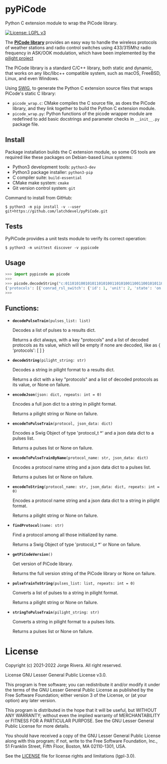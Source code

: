 # pyPiCode
Python C extension module to wrap the PiCode library.

[![License: LGPL v3](https://img.shields.io/badge/License-LGPL%20v3-blue.svg)](https://www.gnu.org/licenses/lgpl-3.0)

The [**PiCode library**](http://github.com/latchdevel/PiCode) provides an easy way to handle the wireless protocols of weather stations and radio control switches using 433/315Mhz radio frequency in ASK/OOK modulation, which have been implemented by the [pilight project](https://manual.pilight.org/protocols/433.92/index.html)

The PiCode library is a standard C/C++ library, both static and dynamic, that works on any libc/libc++ compatible system, such as macOS, FreeBSD, Linux, and even Windows.

Using [SWIG](https://www.swig.org/), to generate the Python C extension source files that wraps PiCode's static C library:
- `picode_wrap.c`: CMake compiles the C source file, as does the PiCode library, and they link together to build the Python C extension module.
- `picode_wrap.py`: Python functions of the picode wrapper module are redefined to add basic docstrings and parameter checks in `__init__.py` package file.

## Install
Package installation builds the C extension module, so some OS tools are required like these packages on Debian-based Linux systems:
- Python3 development tools: `python3-dev`
- Python3 package installer: `python3-pip`
- C compiler suite: `build-essential`
- CMake make system: `cmake`
- Git version control system: `git`

Command to install from GitHub:
```
$ python3 -m pip install -v --user git+https://github.com/latchdevel/pyPiCode.git
```

## Tests
PyPiCode provides a unit tests module to verify its correct operation:
```
$ python3 -m unittest discover -v pypicode
```

## Usage
```python
>>> import pypicode as picode
>>>
>>> picode.decodeString("c:011010100101011010100110101001100110010101100110101010101010101012;p:1400,600,6800@")
{'protocols': [{'conrad_rsl_switch': {'id': 1, 'unit': 2, 'state': 'on'}}]}
>>>
```

## Functions:

+ **`decodePulseTrain`**`(pulses_list: list)`

    Decodes a list of pulses to a results dict.

    Returns a dict always, with a key "protocols" and a list of decoded protocols as its value,
    which will be empty if none are decoded, like as { 'protocols': [ ] }

+ **`decodeString`**`(pilight_string: str)`
  
    Decodes a string in pilight format to a results dict.

    Returns a dict with a key "protocols" and a list of decoded protocols as its value, or None on failure.

+ **`encodeJson`**`(json: dict, repeats: int = 0)`

    Encodes a full json dict to a string in pilight format.

    Returns a pilight string or None on failure.

+ **`encodeToPulseTrain`**`(protocol, json_data: dict)`

    Encodes a Swig Object of type 'protocol_t *' and a json data dict to a pulses list.

    Returns a pulses list or None on failure.

+ **`encodeToPulseTrainByName`**`(protocol_name: str, json_data: dict)`

    Encodes a protocol name string and a json data dict to a pulses list.

    Returns a pulses list or None on failure.

+ **`encodeToString`**`(protocol_name: str, json_data: dict, repeats: int = 0)`

    Encodes a protocol name string and a json data dict to a string in pilight format.

    Returns a pilight string or None on failure.

+ **`findProtocol`**`(name: str)`

    Find a protocol among all those initialized by name.

    Returns a Swig Object of type 'protocol_t *' or None on failure.

+ **`getPiCodeVersion`**`()`

    Get version of PiCode library.

    Returns the full version string of the PiCode library or None on failure.

+ **`pulseTrainToString`**`(pulses_list: list, repeats: int = 0)`

    Converts a list of pulses to a string in pilight format.

    Returns a pilight string or None on failure.

+ **`stringToPulseTrain`**`(pilight_string: str)`

    Converts a string in pilight format to a pulses lists.
    
    Returns a pulses list or None on failure.


# License
Copyright (c) 2021-2022 Jorge Rivera. All right reserved.

License GNU Lesser General Public License v3.0.

This program is free software; you can redistribute it and/or
modify it under the terms of the GNU Lesser General Public
License as published by the Free Software Foundation; either
version 3 of the License, or (at your option) any later version.

This program is distributed in the hope that it will be useful,
but WITHOUT ANY WARRANTY; without even the implied warranty of
MERCHANTABILITY or FITNESS FOR A PARTICULAR PURPOSE.  See the GNU
Lesser General Public License for more details.

You should have received a copy of the GNU Lesser General Public License
along with this program; if not, write to the Free Software Foundation,
Inc., 51 Franklin Street, Fifth Floor, Boston, MA  02110-1301, USA.

See the [LICENSE](LICENSE) file for license rights and limitations (lgpl-3.0).